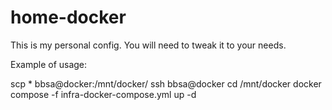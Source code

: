 # home-docker
This is my personal config. You will need to tweak it to your needs.

Example of usage:

scp * bbsa@docker:/mnt/docker/
ssh bbsa@docker
cd /mnt/docker
docker compose -f infra-docker-compose.yml up -d
